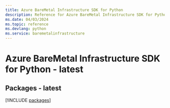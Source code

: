 ```yaml
---
title: Azure BareMetal Infrastructure SDK for Python
description: Reference for Azure BareMetal Infrastructure SDK for Python
ms.date: 04/03/2024
ms.topic: reference
ms.devlang: python
ms.service: baremetalinfrastructure
---
```

# Azure BareMetal Infrastructure SDK for Python - latest
## Packages - latest
[!INCLUDE [packages](baremetal-infrastructure-index.md)]